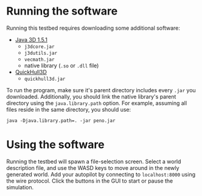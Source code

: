 # Running the software
Running this testbed requires downloading some additional software:

 - [Java 3D 1.5.1](http://www.oracle.com/technetwork/java/javasebusiness/downloads/java-archive-downloads-java-client-419417.html#java3d-1.5.1-oth-JPR) 
	 - `j3dcore.jar`
	 - `j3dutils.jar`
	 - `vecmath.jar`
	 - native library (`.so` or `.dll` file)
 - [QuickHull3D](https://www.cs.ubc.ca/~lloyd/java/lib/quickhull3d.jar)
	- `quickhull3d.jar`

To run the program, make sure it's parent directory includes every `.jar` you downloaded. Additionally, you should link the native library's parent directory using the `java.library.path` option. For example, assuming all files reside in the same directory, you should use:

`java -Djava.library.path=. -jar peno.jar`

# Using the software
Running the testbed will spawn a file-selection screen. Select a world description file, and use the WASD keys to move around in the newly generated world. Add your autopilot by connecting to `localhost:8000` using the wire protocol. Click the buttons in the GUI to start or pause the simulation.